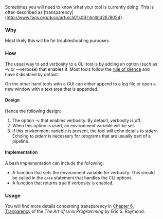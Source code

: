 Sometimes you will need to know what your tool is currently doing. This is often described as [transparency] (http://www.faqs.org/docs/artu/ch01s06.html#id2878054). 

### Why

Most likely this will be for troubleshooting purposes.

### How

The usual way to add verbosity to a CLI tool is by adding an option (such as -v or --verbose) that enables it. Most tools follow the [rule of silence](http://www.faqs.org/docs/artu/ch01s06.html#id2878450) and have it disabled by default.

On the other hand tools with a GUI can either append to a log file or open a new window with a text area that is appended.

#### Design

Hence the following design:

1. The option -v that enables verbosity. By default, verbosity is off.
1. When this option is used, an environment variable will be set.
1. If this environment variable is present, the tool will echo details to *stderr*. Echoing to *stderr* is necessary for programs that are usually part of a pipeline.

#### Implementation

A bash implementation can include the following:

- A function that sets the environment variable for verbosity. This should be called in the `case` statement that handles the CLI options.
- A function that returns true if verbosity is enabled.

### Usage



You will find more details concerning transparency in [Chapter 6. Tranparency](http://www.faqs.org/docs/artu/transparencychapter.html) of the *The Art of Unix Programming* by Eric S. Raymond.